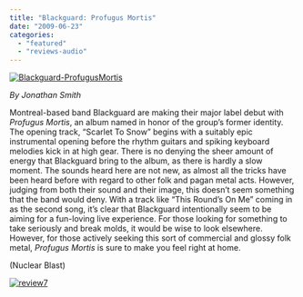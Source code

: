 ```yaml
---
title: "Blackguard: Profugus Mortis"
date: "2009-06-23"
categories: 
  - "featured"
  - "reviews-audio"
---
```


[![Blackguard-ProfugusMortis](http://www.hellbound.ca/wp-content/uploads/2009/06/Blackguard-ProfugusMortis-300x300.jpg "Blackguard-ProfugusMortis")](http://www.hellbound.ca/wp-content/uploads/2009/06/Blackguard-ProfugusMortis.jpg)

_By Jonathan Smith_

Montreal-based band Blackguard are making their major label debut with _Profugus Mortis_, an album named in honor of the group’s former identity. The opening track, “Scarlet To Snow” begins with a suitably epic instrumental opening before the rhythm guitars and spiking keyboard melodies kick in at high gear. There is no denying the sheer amount of energy that Blackguard bring to the album, as there is hardly a slow moment. The sounds heard here are not new, as almost all the tricks have been heard before with regard to other folk and pagan metal acts. However, judging from both their sound and their image, this doesn’t seem something that the band would deny. With a track like “This Round’s On Me” coming in as the second song, it’s clear that Blackguard intentionally seem to be aiming for a fun-loving live experience. For those looking for something to take seriously and break molds, it would be wise to look elsewhere. However, for those actively seeking this sort of commercial and glossy folk metal, _Profugus Mortis_ is sure to make you feel right at home.

(Nuclear Blast)

[![review7](http://www.hellbound.ca/wp-content/uploads/2009/06/review7.png "review7")](http://www.hellbound.ca/wp-content/uploads/2009/06/review7.png)
